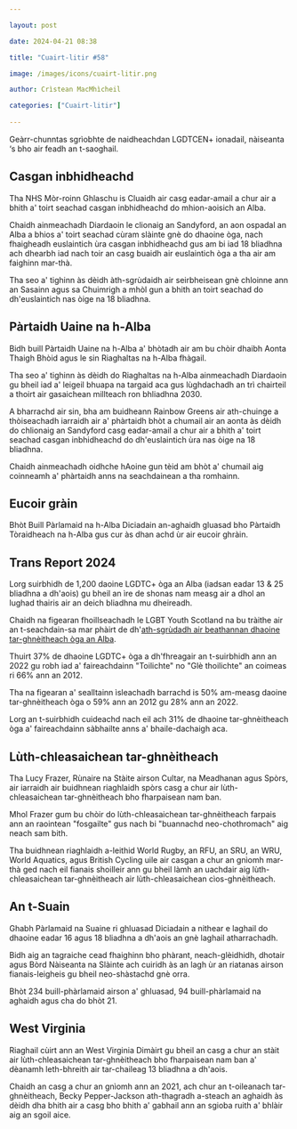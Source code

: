 ```yaml
---

layout: post

date: 2024-04-21 08:38

title: "Cuairt-litir #58"

image: /images/icons/cuairt-litir.png

author: Crìstean MacMhìcheil

categories: ["Cuairt-litir"]
  
---
```


Geàrr-chunntas sgrìobhte de naidheachdan LGDTCEN+ ionadail, nàiseanta ‘s bho air feadh an t-saoghail.

## Casgan inbhidheachd

Tha NHS Mòr-roinn Ghlaschu is Cluaidh air casg eadar-amail a chur air a bhith a' toirt seachad casgan inbhidheachd do mhion-aoisich an Alba.

Chaidh ainmeachadh Diardaoin le clionaig an Sandyford, an aon ospadal an Alba a bhios a' toirt seachad cùram slàinte gnè do dhaoine òga, nach fhaigheadh euslaintich ùra casgan inbhidheachd gus am bi iad 18 bliadhna ach dhearbh iad nach toir an casg buaidh air euslaintich òga a tha air am faighinn mar-thà.

Tha seo a' tighinn às dèidh àth-sgrùdaidh air seirbheisean gnè chloinne ann an Sasainn agus sa Chuimrigh a mhòl gun a bhith an toirt seachad do dh'euslaintich nas òige na 18 bliadhna.

## Pàrtaidh Uaine na h-Alba

Bidh buill Pàrtaidh Uaine na h-Alba a' bhòtadh air am bu chòir dhaibh Aonta Thaigh Bhòid agus le sin Riaghaltas na h-Alba fhàgail.

Tha seo a' tighinn às dèidh do Riaghaltas na h-Alba ainmeachadh Diardaoin gu bheil iad a' leigeil bhuapa na targaid aca gus lùghdachadh an trì chairteil a thoirt air gasaichean millteach ron bhliadhna 2030.

A bharrachd air sin, bha am buidheann Rainbow Greens air ath-chuinge a thòiseachadh iarraidh air a' phàrtaidh bhòt a chumail air an aonta às dèidh do chlionaig an Sandyford casg eadar-amail a chur air a bhith a' toirt seachad casgan inbhidheachd do dh'euslaintich ùra nas òige na 18 bliadhna.

Chaidh ainmeachadh oidhche hAoine gun tèid am bhòt a' chumail aig coinneamh a' phàrtaidh anns na seachdainean a tha romhainn.

## Eucoir gràin

Bhòt Buill Pàrlamaid na h-Alba Diciadain an-aghaidh gluasad bho Pàrtaidh Tòraidheach na h-Alba gus cur às dhan achd ùr air eucoir ghràin.

## Trans Report 2024

Lorg suirbhidh de 1,200 daoine LGDTC+ òga an Alba (iadsan eadar 13 & 25 bliadhna a dh'aois) gu bheil an ìre de shonas nam measg air a dhol an lughad thairis air an deich bliadhna mu dheireadh.

Chaidh na figearan fhoillseachadh le LGBT Youth Scotland na bu tràithe air an t-seachdain-sa mar phàirt de dh'[ath-sgrùdadh air beathannan dhaoine tar-ghnèitheach òga an Alba](https://lgbtyouth.org.uk/wp-content/uploads/2024/04/Trans-Report-2024-digital-final-V2.pdf).

Thuirt 37% de dhaoine LGDTC+ òga a dh'fhreagair an t-suirbhidh ann an 2022 gu robh iad a' faireachdainn "Toilichte" no "Glè thoilichte" an coimeas ri 66% ann an 2012.

Tha na figearan a' sealltainn ìsleachadh barrachd is 50% am-measg daoine tar-ghnèitheach òga o 59% ann an 2012 gu 28% ann an 2022.

Lorg an t-suirbhidh cuideachd nach eil ach 31% de dhaoine tar-ghnèitheach òga a' faireachdainn sàbhailte anns a' bhaile-dachaigh aca.

## Lùth-chleasaichean tar-ghnèitheach

Tha Lucy Frazer, Rùnaire na Stàite airson Cultar, na Meadhanan agus Spòrs, air iarraidh air buidhnean riaghlaidh spòrs casg a chur air lùth-chleasaichean tar-ghnèitheach bho fharpaisean nam ban.

Mhol Frazer gum bu chòir do lùth-chleasaichean tar-ghnèitheach farpais ann an raointean "fosgailte" gus nach bi "buannachd neo-chothromach" aig neach sam bith.

Tha buidhnean riaghlaidh a-leithid World Rugby, an RFU, an SRU, an WRU, World Aquatics, agus British Cycling uile air casgan a chur an gnìomh mar-thà ged nach eil fianais shoilleir ann gu bheil làmh an uachdair aig lùth-chleasaichean tar-ghnèitheach air lùth-chleasaichean cìos-ghnèitheach.

## An t-Suain

Ghabh Pàrlamaid na Suaine ri ghluasad Diciadain a nithear e laghail do dhaoine eadar 16 agus 18 bliadhna a dh'aois an gnè laghail atharrachadh.

Bidh aig an tagraiche cead fhaighinn bho phàrant, neach-glèidhidh, dhotair agus Bòrd Nàiseanta na Slàinte ach cuiridh às an lagh ùr an riatanas airson fianais-leigheis gu bheil neo-shàstachd gnè orra.

Bhòt 234 buill-phàrlamaid airson a' ghluasad, 94 buill-phàrlamaid na aghaidh agus cha do bhòt 21.

## West Virginia

Riaghail cùirt ann an West Virginia Dimàirt gu bheil an casg a chur an stàit air lùth-chleasaichean tar-ghnèitheach bho fharpaisean nam ban a' dèanamh leth-bhreith air tar-chaileag 13 bliadhna a dh'aois.

Chaidh an casg a chur an gnìomh ann an 2021, ach chur an t-oileanach tar-ghnèitheach, Becky Pepper-Jackson ath-thagradh a-steach an aghaidh às dèidh dha bhith air a casg bho bhith a' gabhail ann an sgioba ruith a' bhlàir aig an sgoil aice.